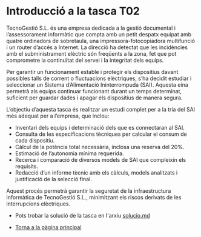 # Introducció a la tasca T02

TecnoGestió S.L. és una empresa dedicada a la gestió documental i l’assessorament informàtic que compta amb un petit despatx equipat amb quatre ordinadors de sobretaula, una impressora-fotocopiadora multifunció i un router d’accés a Internet. La direcció ha detectat que les incidències amb el subministrament elèctric són freqüents a la zona, fet que pot comprometre la continuïtat del servei i la integritat dels equips. 

Per garantir un funcionament estable i protegir els dispositius davant possibles talls de corrent o fluctuacions elèctriques, s’ha decidit estudiar i seleccionar un Sistema d’Alimentació Ininterrompuda (SAI). Aquesta eina permetrà als equips continuar funcionant durant un temps determinat, suficient per guardar dades i apagar els dispositius de manera segura.

L’objectiu d’aquesta tasca és realitzar un estudi complet per a la tria del SAI més adequat per a l’empresa, que inclou:
- Inventari dels equips i determinació dels que es connectaran al SAI.  
- Consulta de les especificacions tècniques per calcular el consum de cada dispositiu.  
- Càlcul de la potència total necessària, inclosa una reserva del 20%.  
- Estimació de l’autonomia mínima requerida.  
- Recerca i comparació de diversos models de SAI que compleixin els requisits.  
- Redacció d’un informe tècnic amb els càlculs, models analitzats i justificació de la selecció final.

Aquest procés permetrà garantir la seguretat de la infraestructura informàtica de TecnoGestió S.L., minimitzant els riscos derivats de les interrupcions elèctriques.


- Pots trobar la solució de la tasca en l'arxiu [solucio.md](/tasca_02/solucio.md)

- [Torna a la pàgina principal](../)







